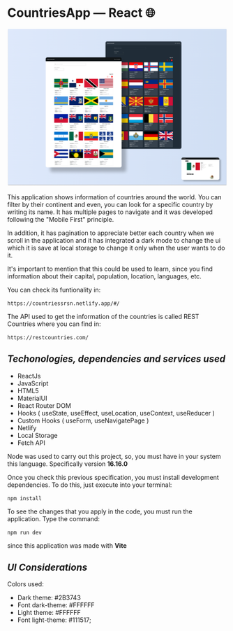 # CountriesApp &mdash; React 🌐

<img src="./assets/design/Countries-coverpage.png" width="700" alt="Countries coverpage" />

This application shows information of countries around the world. You can filter by their continent and even, you can look for a specific country by writing its name. It has multiple pages to navigate and it was developed following the "Mobile First" principle.

In addition, it has pagination to appreciate better each country when we scroll in the application and it has integrated a dark mode to change the ui which it is save at local storage to change it only when the user wants to do it. 

It's important to mention that this could be used to learn, since you find information about their capital, population, location, languages, etc.  

You can check its funtionality in: 

```
https://countriessrsn.netlify.app/#/
```

The API used to get the information of the countries is called REST Countries where you can find in:

```
https://restcountries.com/
```

## ***Techonologies, dependencies and services used***

  * ReactJs
  * JavaScript
  * HTML5
  * MaterialUI
  * React Router DOM
  * Hooks ( useState, useEffect, useLocation, useContext, useReducer )
  * Custom Hooks ( useForm, useNavigatePage )
  * Netlify
  * Local Storage
  * Fetch API

Node was used to carry out this project, so, you must have in your system this language. Specifically version **16.16.0** 

Once you check this previous specification, you must install development dependencies. To do this, just execute into your terminal:

```
npm install
```

To see the changes that you apply in the code, you must run the application. Type the command: 

```
npm run dev
```

since this application was made with **Vite**

## ***UI Considerations***

Colors used: 
  * Dark theme: #2B3743
  * Font dark-theme: #FFFFFF
  * Light theme: #FFFFFF
  * Font light-theme: #111517;